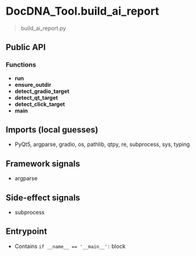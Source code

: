 # DocDNA_Tool.build_ai_report

> build_ai_report.py

## Public API


### Functions
- **run**
- **ensure_outdir**
- **detect_gradio_target**
- **detect_qt_target**
- **detect_click_target**
- **main**

## Imports (local guesses)
- PyQt5, argparse, gradio, os, pathlib, qtpy, re, subprocess, sys, typing

## Framework signals
- argparse

## Side-effect signals
- subprocess

## Entrypoint
- Contains `if __name__ == '__main__':` block